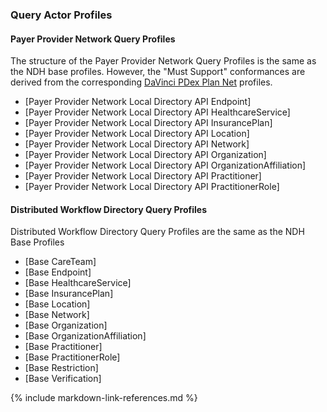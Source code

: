 ### Query Actor Profiles

#### Payer Provider Network Query Profiles
The structure of the Payer Provider Network Query Profiles is the same as the NDH base profiles. However, the "Must Support" conformances are derived from the corresponding [DaVinci PDex Plan Net](http://hl7.org/fhir/us/davinci-pdex-plan-net) profiles.

* [Payer Provider Network Local Directory API Endpoint]
* [Payer Provider Network Local Directory API HealthcareService]
* [Payer Provider Network Local Directory API InsurancePlan]
* [Payer Provider Network Local Directory API Location]
* [Payer Provider Network Local Directory API Network]
* [Payer Provider Network Local Directory API Organization]
* [Payer Provider Network Local Directory API OrganizationAffiliation]
* [Payer Provider Network Local Directory API Practitioner]
* [Payer Provider Network Local Directory API PractitionerRole]


#### Distributed Workflow Directory Query Profiles
Distributed Workflow Directory Query Profiles are the same as the NDH Base Profiles  

* [Base CareTeam]
* [Base Endpoint]
* [Base HealthcareService]
* [Base InsurancePlan]
* [Base Location]
* [Base Network]
* [Base Organization]
* [Base OrganizationAffiliation]
* [Base Practitioner]
* [Base PractitionerRole]
* [Base Restriction]
* [Base Verification]




{% include markdown-link-references.md %}